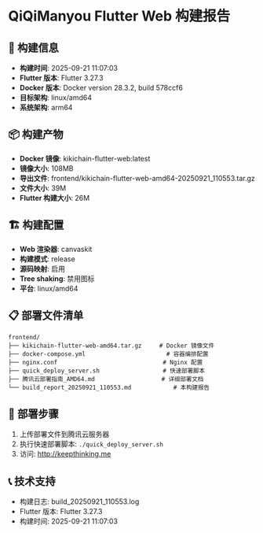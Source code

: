 # QiQiManyou Flutter Web 构建报告

## 📅 构建信息
- **构建时间**: 2025-09-21 11:07:03
- **Flutter 版本**: Flutter 3.27.3
- **Docker 版本**: Docker version 28.3.2, build 578ccf6
- **目标架构**: linux/amd64
- **系统架构**: arm64

## 📦 构建产物
- **Docker 镜像**: kikichain-flutter-web:latest
- **镜像大小**: 108MB
- **导出文件**: frontend/kikichain-flutter-web-amd64-20250921_110553.tar.gz
- **文件大小**:  39M
- **Flutter 构建大小**:  26M

## 🏗️ 构建配置
- **Web 渲染器**: canvaskit
- **构建模式**: release
- **源码映射**: 启用
- **Tree shaking**: 禁用图标
- **平台**: linux/amd64

## 📋 部署文件清单
```
frontend/
├── kikichain-flutter-web-amd64.tar.gz     # Docker 镜像文件
├── docker-compose.yml                       # 容器编排配置
├── nginx.conf                              # Nginx 配置
├── quick_deploy_server.sh                  # 快速部署脚本
├── 腾讯云部署指南_AMD64.md                   # 详细部署文档
└── build_report_20250921_110553.md            # 本构建报告
```

## 🚀 部署步骤
1. 上传部署文件到腾讯云服务器
2. 执行快速部署脚本: `./quick_deploy_server.sh`
3. 访问: http://keepthinking.me

## 📞 技术支持
- 构建日志: build_20250921_110553.log
- Flutter 版本: Flutter 3.27.3
- 构建时间: 2025-09-21 11:07:03
